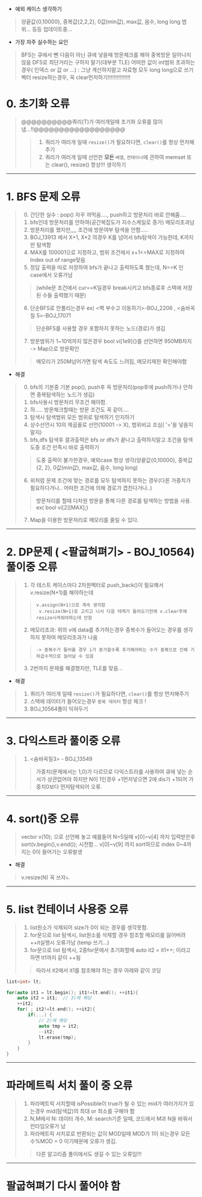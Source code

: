 * 예외 케이스 생각하기
> 양끝값{0,10000}, 중복값{2,2,2}, 0값(min값), max값, 음수, long long 범위... 등등
> 업데이트중...

* 가장 자주 실수하는 요인
> BFS는 큐에서 뺀 다음이 아닌 큐에 넣을때 방문체크를 해야 중복방문 일어나지 않음
> DFS로 최단거리는 구하지 말기(대부분 TLE)
> 어떠한 값이 int범위 초과하는경우( 인덱스 or 값 or ...) : 그냥 계산하지말고 자료형 모두 long long으로 쓰기
> 벡터 resize하는경우, 꼭 clear먼저하기!!!!!!!!!!!!!!!

# 0. 초기화 오류
> @@@@@@@@@@쿼리(T)가 여러개일때 초기화 오류를 많이 냄...!!@@@@@@@@@@@@@@@@@@
>> 1. 쿼리가 여러개 일때 `resize()`가 필요하다면, `clear()`를 항상 먼저해주기
>> 2. 쿼리가 여러개 일때 선언한 **모든** `배열`, `컨테이너`에 관하여 memset 또는 clear(), resize() 항상!!! 생각하기


*****************************************************************************************************************
# 1. BFS 문제 오류
> 0. 간단한 실수 : pop() 자꾸 까먹음...., push하고 방문처리 바로 안해줌....
> 1. bfs인데 방문처리를 안하여(공간복잡도가 지수스케일로 증가) 메모리초과남
> 2. 방문처리를 했지만,,,, 조건에 방문여부 탐색을 안함.....
> 3. BOJ_13913 에서 X+1, X*2 의경우 K를 넘어서 bfs탐색이 가능한데, K까지만 탐색함
> 4. MAX를 100001으로 지정하고, 범위 조건에서 x+1<=MAX로 지정하여 Index out of range맞음
> 5. 정답 출력을 따로 저장하여 bfs가 끝나고 출력하도록 했는데, N==K 인 case에서 오류가남
>>   (while문 조건에서 cur==K일경우 break시키고 bfs종료후 스택에 저장된 수들 출력했기 때문)
> 6. 단순BFS로 안풀리는경우 ex) <벽 부수고 이동하기>-BOJ_2206 , <숨바꼭질 5>-BOJ_17071
>>   단순BFS를 사용할 경우 포함하지 못하는 노드(경로)가 생김
> 7. 방문범위가 1~10억까지 많은경우 bool vi[1e9]{}를 선언하면 950MB차지 -> Map으로 방문확인
>>   메모리가 250M넘어가면 탐색 속도도 느려짐, 메모리제한 확인해야함

* 해결
> 0. bfs의 기본중 기본 pop(), push후 꼭 방문처리(pop후에 push하거나 안하면 중복탐색하는 노드가 생김)
> 1. bfs사용시 방문처리 무조건 해야함.
> 2. 하..... 방문체크할때는 방문 조건도 꼭 같이....
> 3. 탐색시 탐색범위 모든 범위로 탐색하기 인지하기
> 4. 상수선언시 10의 제곱꼴로 선언(10001 -> X), 범위비교 조심( '='을 넣을지 말지)
> 5. bfs,dfs 탐색후 결과출력은 bfs or dfs가 끝나고 출력하지말고 조건을 탐색도중 조건 만족시 바로 출력하기
>>    도중 출력이 불가한경우, 예외case 항상 생각(양끝값{0,10000}, 중복값{2, 2}, 0값(min값), max값, 음수, long long)
> 6. 위처럼 문제 조건에 맞는 경로를 모두 탐색하지 못하는 경우(다른 가중치가 필요하다거나.. 어떠한 조건에 의해 경로가 겹친다거나..)
>>   방문처리를 할때 다차원 방문을 통해 다른 경로를 탐색하는 방법을 사용. ex( bool vi[2][MAX];)
> 7. Map을 이용한 방문처리로 메모리를 줄일 수 있다.


*****************************************************************************************************************
# 2. DP문제 ( <팔굽혀펴기> - BOJ_10564) 풀이중 오류

> 1. 각 테스트 케이스마다 2차원벡터로 push_back()이 필요해서 v.resize(N+1)를 해야하는데
>>     v.assign(N+1)으로 계속 생각함
>>      v.resize(N+1)로 고치고 나서 다음 테케가 들어오기전에 v.clear후에 resize시켜줘야하는데 안함
> 2. 메모리초과: 위의 v에 data를 추가하는경우 중복수가 들어오는 경우를 생각하지 못하여 메모리초과가 나옴
>>     -> 중복수가 들어올 경우 i가 증가할수록 추가해야하는 수가 중복으로 인해 기하급수적으로 늘어날 수 있음
> 3. 2번까지 문제를 해결했지만, TLE를 맞음...

* 해결
> 1. 쿼리가 여러개 일때 `resize()`가 필요하다면, `clear()`를 항상 먼저해주기
> 2. 스택에 데이터가 들어오는경우 `중복 데이터` 항상 체크 !
> 3. BOJ_10564풀이 익혀두기

*****************************************************************************************************************
# 3. 다익스트라 풀이중 오류
> 1. <숨바꼭질3> - BOJ_13549
>> 가중치(문제에서는 1,0)가 다르므로 다익스트라를 사용하여 큐에 넣는 순서가 상관없어야 하지만
>> N이 1인경우 +1먼저넣으면 2에 dis가 +1되어 가중치0보다 먼저탐색되어 오류.


*****************************************************************************************************************
# 4. sort()중 오류
> vector<int> v(10); 으로 선언해 놓고
> 예를들어 N=5일때 v[0]~v[4] 까지 입력받은후 sort(v.begin(),v.end()); 시전함...
> v[0]~v[9] 까지 sort하므로 index 0~4까지는 0이 들어가는 오류발생

* 해결
> v.resize(N) 꼭 쓰자ㄴ


*****************************************************************************************************************
# 5. list 컨테이너 사용중 오류
> 1) list원소가 삭제되어 size가 0이 되는 경우를 생각못함.
> 2) for문으로 list 탐색시, list원소를 삭제할 경우 참조할 메모리를 잃어버려 ++it실행시 오류가남 (temp 쓰기...)
> 3) for문으로 list 탐색시, 2중for문에서 초기화할때 auto it2 = it1++; 이라고 하면 lt1까지 같이 ++됨
>> 따라서 it2에서 it1를 참조해야 하는 경우 아래와 같이 코딩

~~~cpp
list<int> lt;

for(auto it1 = lt.begin(); it1!=lt.end(); ++it1){
    auto it2 = it1;  // 3)에 해당
    ++it2;
    for( ; it2!=lt.end(); ++it2){
        if(...) {
            // 2)에 해당
            auto tmp = it2;
            --it2;
            lt.erase(tmp);
        }
    }
}
~~~


*****************************************************************************************************************
# 파라메트릭 서치 풀이 중 오류
> 1) 파라메트릭 서치할때 isPossible이 true가 될 수 있는 mid가 여러가지가 있는경우 mid(탐색값)의 최대 or 최소를 구해야 함
> 2) N,M에서 N: 데이터 개수, M: search기준 일때, 코드에서 M과 N을 바꿔서 런타임오류가 남
> 3) 파라메트릭 서치로로 반환되는 값이 MOD일때 MOD가 1이 되는경우 모든수%MOD = 0 이기때문에 오류가 생김.
>> 다른 알고리즘 풀이에서도 생길 수 있는 오류임!!!




*****************************************************************************************************************
# 팔굽혀펴기 다시 풀어야 함